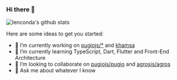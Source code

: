 ### Hi there 👋

![lenconda's github stats](https://github-readme-stats.vercel.app/api?username=lenconda&theme=dark&show_icons=true)

<!--
**lenconda/lenconda** is a ✨ _special_ ✨ repository because its `README.md` (this file) appears on your GitHub profile.

Here are some ideas to get you started:

- 🔭 I’m currently working on ...
- 🌱 I’m currently learning ...
- 👯 I’m looking to collaborate on ...
- 🤔 I’m looking for help with ...
- 💬 Ask me about ...
- 📫 How to reach me: ...
- 😄 Pronouns: ...
- ⚡ Fun fact: ...
-->

Here are some ideas to get you started:

- 🔭 I’m currently working on [pugiojs/*](https://github.com/pugiojs) and [khamsa](https://github.com/lenconda/khamsa)
- 🌱 I’m currently learning TypeScript, Dart, Flutter and Front-End Architecture
- 👯 I’m looking to collaborate on [pugiojs/pugio](https://github.com/pugiojs/pugio) and [agrosjs/agros](https://github.com/agrosjs/agros)
- 💬 Ask me about whatever I know
